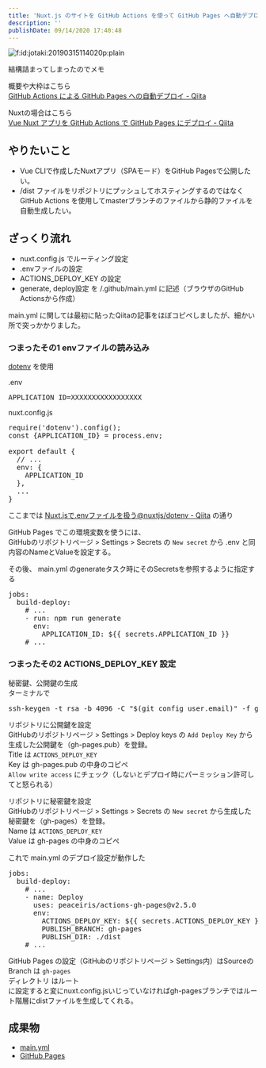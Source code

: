 ```yaml
---
title: 'Nuxt.js のサイトを GitHub Actions を使って GitHub Pages へ自動デプロイする'
description: ''
publishDate: 09/14/2020 17:40:48
---
```

<p><span itemscope itemtype="http://schema.org/Photograph"><img src="/images/hatena/20190315114020.png" alt="f:id:jotaki:20190315114020p:plain" title="f:id:jotaki:20190315114020p:plain" class="hatena-fotolife" itemprop="image"></span></p>

<p>結構詰まってしまったのでメモ</p>

<p>概要や大枠はこちら<br />
<a href="https://qiita.com/peaceiris/items/d401f2e5724fdcb0759d">GitHub Actions による GitHub Pages への自動デプロイ - Qiita</a></p>

<p>Nuxtの場合はこちら<br />
<a href="https://qiita.com/peaceiris/items/154fc3f9bccf9e4eb137">Vue Nuxt アプリを GitHub Actions で GitHub Pages にデプロイ - Qiita</a></p>

<h2>やりたいこと</h2>

<ul>
<li>Vue CLIで作成したNuxtアプリ（SPAモード）をGitHub Pagesで公開したい。</li>
<li>/dist ファイルをリポジトリにプッシュしてホスティングするのではなく GitHub Actions を使用してmasterブランチのファイルから静的ファイルを自動生成したい。</li>
</ul>


<h2>ざっくり流れ</h2>

<ul>
<li>nuxt.config.js でルーティング設定</li>
<li>.envファイルの設定</li>
<li>ACTIONS_DEPLOY_KEY の設定</li>
<li>generate, deploy設定 を /.github/main.yml に記述（ブラウザのGitHub Actionsから作成）</li>
</ul>


<p>main.yml に関しては最初に貼ったQiitaの記事をほぼコピペしましたが、細かい所で突っかかりました。</p>

<h3>つまったその1 envファイルの読み込み</h3>

<p><a href="https://www.npmjs.com/package/dotenv">dotenv</a> を使用</p>

<p>.env</p>

<pre class="code" data-lang="" data-unlink>APPLICATION_ID=XXXXXXXXXXXXXXXXX</pre>


<p>nuxt.config.js</p>

<pre class="code lang-javascript" data-lang="javascript" data-unlink>require(<span class="synConstant">'dotenv'</span>).config();
<span class="synStatement">const</span> <span class="synIdentifier">{</span>APPLICATION_ID<span class="synIdentifier">}</span> = process.env;

<span class="synStatement">export</span> <span class="synStatement">default</span> <span class="synIdentifier">{</span>
  <span class="synComment">// ...</span>
  env: <span class="synIdentifier">{</span>
    APPLICATION_ID
  <span class="synIdentifier">}</span>,
  ...
<span class="synIdentifier">}</span>
</pre>


<p>ここまでは <a href="https://qiita.com/taichi0514/items/3939af222dee21a44413">Nuxt.jsで.envファイルを扱う@nuxtjs/dotenv - Qiita</a> の通り</p>

<p>GitHub Pages でこの環境変数を使うには、<br />
GitHubのリポジトリページ > Settings > Secrets の <code>New secret</code> から .env と同内容のNameとValueを設定する。</p>

<p>その後、 main.yml のgenerateタスク時にそのSecretsを参照するように指定する</p>

<pre class="code lang-yaml" data-lang="yaml" data-unlink><span class="synIdentifier">jobs</span><span class="synSpecial">:</span>
  <span class="synIdentifier">build-deploy</span><span class="synSpecial">:</span>
   <span class="synComment"> # ...</span>
    <span class="synStatement">- </span><span class="synIdentifier">run</span><span class="synSpecial">:</span> npm run generate
      <span class="synIdentifier">env</span><span class="synSpecial">:</span>
        <span class="synIdentifier">APPLICATION_ID</span><span class="synSpecial">:</span> ${{ secrets.APPLICATION_ID }}
   <span class="synComment"> # ...</span>
</pre>


<h3>つまったその2 ACTIONS_DEPLOY_KEY 設定</h3>

<p>秘密鍵、公開鍵の生成<br />
ターミナルで</p>

<pre class="code bash" data-lang="bash" data-unlink>ssh-keygen -t rsa -b 4096 -C &#34;$(git config user.email)&#34; -f gh-pages -N &#34;&#34;</pre>


<p>リポジトリに公開鍵を設定<br />
GitHubのリポジトリページ > Settings > Deploy keys の <code>Add Deploy Key</code> から生成した公開鍵を（gh-pages.pub）を登録。<br />
Title は <code>ACTIONS_DEPLOY_KEY</code><br />
Key は gh-pages.pub の中身のコピペ<br />
<code>Allow write access</code> にチェック（しないとデプロイ時にパーミッション許可してと怒られる）</p>

<p>リポジトリに秘密鍵を設定<br />
GitHubのリポジトリページ > Settings > Secrets の <code>New secret</code> から生成した秘密鍵を（gh-pages）を登録。<br />
Name は <code>ACTIONS_DEPLOY_KEY</code><br />
Value は gh-pages の中身のコピペ</p>

<p>これで main.yml のデプロイ設定が動作した</p>

<pre class="code lang-yaml" data-lang="yaml" data-unlink><span class="synIdentifier">jobs</span><span class="synSpecial">:</span>
  <span class="synIdentifier">build-deploy</span><span class="synSpecial">:</span>
   <span class="synComment"> # ...</span>
    <span class="synStatement">- </span><span class="synIdentifier">name</span><span class="synSpecial">:</span> Deploy
      <span class="synIdentifier">uses</span><span class="synSpecial">:</span> peaceiris/actions-gh-pages@v2.5.0
      <span class="synIdentifier">env</span><span class="synSpecial">:</span>
        <span class="synIdentifier">ACTIONS_DEPLOY_KEY</span><span class="synSpecial">:</span> ${{ secrets.ACTIONS_DEPLOY_KEY }}
        <span class="synIdentifier">PUBLISH_BRANCH</span><span class="synSpecial">:</span> gh-pages
        <span class="synIdentifier">PUBLISH_DIR</span><span class="synSpecial">:</span> ./dist
   <span class="synComment"> # ...</span>
</pre>


<p>GitHub Pages の設定（GitHubのリポジトリページ > Settings内）はSourceの<br />
Branch は <code>gh-pages</code><br />
ディレクトリ はルート<br />
に設定すると変にnuxt.config.jsいじっていなければgh-pagesブランチではルート階層にdistファイルを生成してくれる。</p>

<h2>成果物</h2>

<ul>
<li><a href="https://github.com/yuheijotaki/nuxt-rakuten-api/blob/master/.github/workflows/main.yml">main.yml</a></li>
<li><a href="https://yuheijotaki.github.io/nuxt-rakuten-api/">GitHub Pages</a></li>
</ul>


